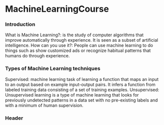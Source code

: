 # MachineLearningCourse
### Introduction 
What is Machine Learning?: is the study of computer algorithms that improve automatically through experience. It is seen as a subset of artificial intelligence. 
How can you use it?: People can use machine learning to do things such as show customized ads or recognize habitual patterns that humans do through experience. 

### Types of Machine Learning techniques
Supervised: machine learning task of learning a function that maps an input to an output based on example input-output pairs. It infers a function from labeled training data consisting of a set of training examples.
Unsupervised: Unsupervised learning is a type of machine learning that looks for previously undetected patterns in a data set with no pre-existing labels and with a minimum of human supervision.

### Header
